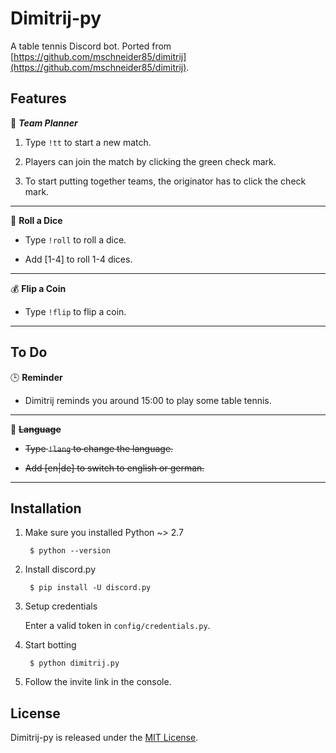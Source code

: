 # Dimitrij-py #

A table tennis Discord bot. Ported from [https://github.com/mschneider85/dimitrij](https://github.com/mschneider85/dimitrij).

## Features ##

:notebook: ***Team Planner***

1. Type `!tt` to start a new match.

2. Players can join the match by clicking the green check mark.

3. To start putting together teams, the originator has to click the check mark.

---

:game_die: **Roll a Dice**

* Type `!roll` to roll a dice.

* Add [1-4] to roll 1-4 dices.

---

:moneybag: **Flip a Coin**

* Type `!flip` to flip a coin.

---

## To Do

:clock3: **Reminder**

* Dimitrij reminds you around 15:00 to play some table tennis.

---

:speak_no_evil: ~~**Language**~~

* ~~Type `!lang` to change the language.~~

* ~~Add [en|de] to switch to english or german.~~

---

## Installation ##

1. Make sure you installed Python ~> 2.7

        $ python --version

2. Install discord.py

        $ pip install -U discord.py

3. Setup credentials

   Enter a valid token in `config/credentials.py`.

4. Start botting

        $ python dimitrij.py

5. Follow the invite link in the console.

## License ##

Dimitrij-py is released under the [MIT License](https://opensource.org/licenses/MIT).
